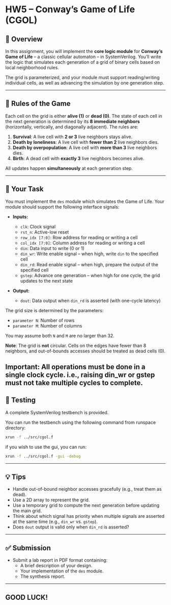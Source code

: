 
# HW5 – Conway’s Game of Life (CGOL)

## 🧠 Overview

In this assignment, you will implement the **core logic module** for **Conway’s Game of Life** – a classic cellular automaton – in SystemVerilog. You’ll write the logic that simulates each generation of a grid of binary cells based on local neighborhood rules.

The grid is parameterized, and your module must support reading/writing individual cells, as well as advancing the simulation by one generation step.

---

## 📏 Rules of the Game

Each cell on the grid is either **alive (1)** or **dead (0)**. The state of each cell in the next generation is determined by its **8 immediate neighbors** (horizontally, vertically, and diagonally adjacent). The rules are:

1. **Survival**: A live cell with **2 or 3** live neighbors stays alive.
2. **Death by loneliness**: A live cell with **fewer than 2** live neighbors dies.
3. **Death by overpopulation**: A live cell with **more than 3** live neighbors dies.
4. **Birth**: A dead cell with **exactly 3** live neighbors becomes alive.

All updates happen **simultaneously** at each generation step.

---

## 🧩 Your Task

You must implement the `des` module which simulates the Game of Life. Your module should support the following interface signals:

- **Inputs:**
  - `clk`: Clock signal
  - `rst_n`: Active-low reset
  - `row_idx [7:0]`: Row address for reading or writing a cell
  - `col_idx [7:0]`: Column address for reading or writing a cell
  - `din`: Data input to write (0 or 1)
  - `din_wr`: Write enable signal – when high, write `din` to the specified cell
  - `din_rd`: Read enable signal – when high, prepare the output of the specified cell
  - `gstep`: Advance one generation – when high for one cycle, the grid updates to the next state

- **Output:**
  - `dout`: Data output when `din_rd` is asserted (with one-cycle latency)

The grid size is determined by the parameters:
- `parameter N`: Number of rows
- `parameter M`: Number of columns

You may assume both `N` and `M` are no larger than 32.

**Note**: The grid is **not** circular. Cells on the edges have fewer than 8 neighbors, and out-of-bounds accesses should be treated as dead cells (0). 

**Important**: All operations must be done in a single clock cycle. i.e., raising din_wr or gstep must not take multiple cycles to complete.
---

## 🧪 Testing

A complete SystemVerilog testbench is provided.

You can run the testbench using the following command from runspace directory:

```bash
xrun -f ../src/cgol.f
```

if you wish to use the gui, you can run:

```bash
xrun -f ../src/cgol.f -gui -debug
```

---

## 💡 Tips

- Handle out-of-bound neighbor accesses gracefully (e.g., treat them as dead).
- Use a 2D array to represent the grid.
- Use a temporary grid to compute the next generation before updating the main grid.
- Think about which signal has priority when multiple signals are asserted at the same time (e.g., `din_wr` vs. `gstep`).
- Does `dout` output is valid only when `din_rd` is asserted?

---

## ✅ Submission

- Submit a lab report in PDF format containing:
  - A brief description of your design.
  - Your implementation of the `des` module.
  - The synthesis report.

---

## GOOD LUCK!
```
